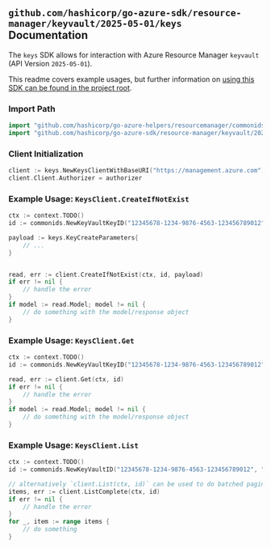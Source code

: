 
## `github.com/hashicorp/go-azure-sdk/resource-manager/keyvault/2025-05-01/keys` Documentation

The `keys` SDK allows for interaction with Azure Resource Manager `keyvault` (API Version `2025-05-01`).

This readme covers example usages, but further information on [using this SDK can be found in the project root](https://github.com/hashicorp/go-azure-sdk/tree/main/docs).

### Import Path

```go
import "github.com/hashicorp/go-azure-helpers/resourcemanager/commonids"
import "github.com/hashicorp/go-azure-sdk/resource-manager/keyvault/2025-05-01/keys"
```


### Client Initialization

```go
client := keys.NewKeysClientWithBaseURI("https://management.azure.com")
client.Client.Authorizer = authorizer
```


### Example Usage: `KeysClient.CreateIfNotExist`

```go
ctx := context.TODO()
id := commonids.NewKeyVaultKeyID("12345678-1234-9876-4563-123456789012", "example-resource-group", "vaultName", "keyName")

payload := keys.KeyCreateParameters{
	// ...
}


read, err := client.CreateIfNotExist(ctx, id, payload)
if err != nil {
	// handle the error
}
if model := read.Model; model != nil {
	// do something with the model/response object
}
```


### Example Usage: `KeysClient.Get`

```go
ctx := context.TODO()
id := commonids.NewKeyVaultKeyID("12345678-1234-9876-4563-123456789012", "example-resource-group", "vaultName", "keyName")

read, err := client.Get(ctx, id)
if err != nil {
	// handle the error
}
if model := read.Model; model != nil {
	// do something with the model/response object
}
```


### Example Usage: `KeysClient.List`

```go
ctx := context.TODO()
id := commonids.NewKeyVaultID("12345678-1234-9876-4563-123456789012", "example-resource-group", "vaultName")

// alternatively `client.List(ctx, id)` can be used to do batched pagination
items, err := client.ListComplete(ctx, id)
if err != nil {
	// handle the error
}
for _, item := range items {
	// do something
}
```
